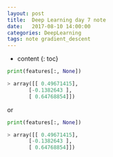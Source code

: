 ```yaml
---
layout: post
title:  Deep Learning day 7 note
date:   2017-08-10 14:00:00
categories: DeepLearning
tags: note gradient_descent
---
```


* content
{: toc}

```py
print(features[:, None])

> array([[ 0.49671415],
       [-0.1382643 ],
       [ 0.64768854]])

```







 or

```py
print(features[:, None])

> array([[ 0.49671415],
       [-0.1382643 ],
       [ 0.64768854]])

```